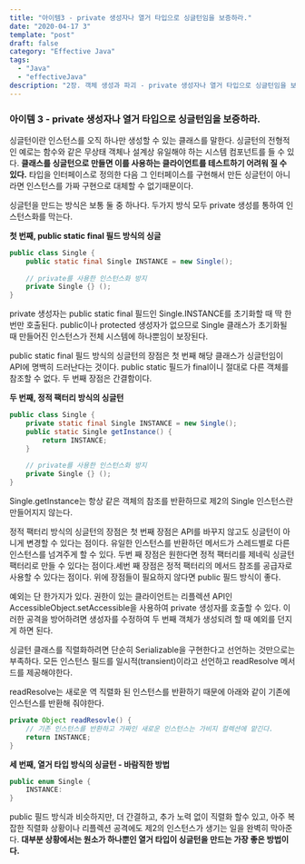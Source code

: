 ```yaml
---
title: "아이템3 - private 생성자나 열거 타입으로 싱글턴임을 보증하라."
date: "2020-04-17 3"
template: "post"
draft: false
category: "Effective Java"
tags:
  - "Java"
  - "effectiveJava"
description: "2장. 객체 생성과 파괴 - private 생성자나 열거 타입으로 싱글턴임을 보증하라."
---
```


### 아이템 3 - private 생성자나 열거 타입으로 싱글턴임을 보증하라.

싱글턴이란 인스턴스를 오직 하나만 생성할 수 있는 클래스를 말한다. 싱글턴의 전형적인 예로는 함수와 같은 무상태 객체나 설계상 유일해야 하는 시스템 컴포넌트를 들 수 있다. **클래스를 싱글턴으로 만들면 이를 사용하는 클라이언트를 테스트하기 어려워 질 수 있다.** 타입을 인터페이스로 정의한 다음 그 인터페이스를 구현해서 만든 싱글턴이 아니라면 인스턴스를 가짜 구현으로 대체할 수 없기때문이다.

싱글턴을 만드는 방식은 보통 둘 중 하나다. 두가지 방식 모두 private 생성를 통하여 인스턴스화를 막는다.

**첫 번째, public static final 필드 방식의 싱글**

```java
public class Single {
    public static final Single INSTANCE = new Single();
    
    // private를 사용한 인스턴스화 방지
    private Single {} ();
}
```

private 생성자는 public static final 필드인 Single.INSTANCE를 초기화할 때 딱 한 번만 호출된다. public이나 protected 생성자가 없으므로 Single 클래스가 초기화될 때 만들어진 인스턴스가 전체 시스템에 하나뿐임이 보장된다.

public static final 필드 방식의 싱글턴의 장점은 첫 번째 해당 클래스가 싱글턴임이 API에 명백히 드러난다는 것이다. public static 필드가 final이니 절대로 다른 객체를 참조할 수 없다. 두 번째 장점은 간결함이다. 

**두 번째, 정적 팩터리 방식의 싱글턴**

```java
public class Single {
    private static final Single INSTANCE = new Single();
    public static Single getInstance() {
        return INSTANCE;
    }
    
    // private를 사용한 인스턴스화 방지
    private Single {} ();
}
```

Single.getInstance는 항상 같은 객체의 참조를 반환하므로 제2의 Single 인스턴스란 만들어지지 않는다.

정적 팩터리 방식의 싱글턴의 장점은 첫 번째 장점은 API를 바꾸지 않고도 싱글턴이 아니게 변경할 수 있다는 점이다. 유일한 인스턴스를 반환하던 메서드가 스레드별로 다른 인스턴스를 넘겨주게 할 수 있다. 두번 째 장점은 원한다면 정적 팩터리를 제네릭 싱글턴 팩터리로 만들 수 있다는 점이다.세번 째 장점은 정적 팩터리의 메서드 참조를 공급자로 사용할 수 있다는 점이다. 위에 장점들이 필요하지 않다면 public 필드 방식이 좋다.

예외는 단 한가지가 있다. 권한이 있는 클라이언트는 리플렉션 API인 AccessibleObject.setAccessible을 사용하여 private 생성자를 호출할 수 있다. 이러한 공격을 방어하려면 생성자를 수정하여 두 번째 객체가 생성되려 할 때 예외를 던지게 하면 된다.

싱글턴 클래스를 직렬화하려면 단순히 Serializable을 구현한다고 선언하는 것만으로는 부족하다. 모든 인스턴스 필드를 일시적\(transient\)이라고 선언하고 readResolve 메서드를 제공해야한다.

readResolve는 새로운 역 직렬화 된 인스턴스를 반환하기 때문에 아래와 같이 기존에 인스턴스를 반환해 줘야한다.

```java
private Object readResovle() {
    // 기존 인스턴스를 반환하고 가짜인 새로운 인스턴스는 가비지 컬렉션에 맡긴다.
    return INSTANCE;
}
```

**세 번째, 열거 타입 방식의 싱글턴 - 바람직한 방법**

```java
public enum Single {
    INSTANCE:
}
```

public 필드 방식과 비슷하지만, 더 간결하고, 추가 노력 없이 직렬화 할수 있고, 아주 복잡한 직렬화 상황이나 리플렉션 공격에도 제2의 인스턴스가 생기는 일을 완벽히 막아준다. **대부분 상황에서는 원소가 하나뿐인 열거 타입이 싱글턴을 만드는 가장 좋은 방법이다.**